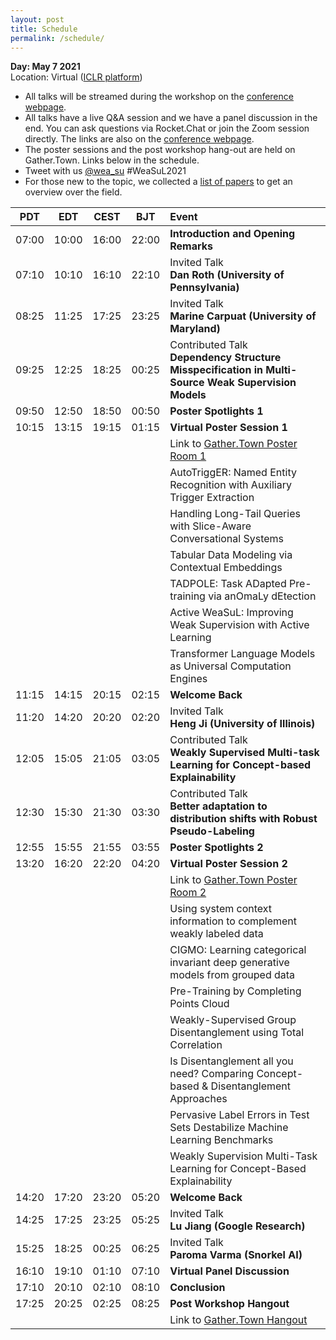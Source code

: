 ```yaml
---
layout: post
title: Schedule
permalink: /schedule/
---
```


**Day: May 7 2021**<br>
Location: Virtual (<a href="https://iclr.cc/virtual/2021/workshop/2144">ICLR platform</a>)

<ul>
<li>All talks will be streamed during the workshop on the <a href="https://iclr.cc/virtual/2021/workshop/2144">conference webpage</a>.</li>
<li>All talks have a live Q&A session and we have a panel discussion in the end.
You can ask questions via Rocket.Chat or join the Zoom session directly. The links are also on the <a href="https://iclr.cc/virtual/2021/workshop/2144">conference webpage</a>.</li>
<li>The poster sessions and the post workshop hang-out are held on Gather.Town. Links below in the schedule.</li>
<li>Tweet with us <a href="https://twitter.com/wea_su">@wea_su</a> #WeaSuL2021</li>
<li>For those new to the topic, we collected a <a href="https://github.com/michael-aloys/awesome-weak-supervision/">list of papers</a> to get an overview over the field.</li>
</ul>

PDT | EDT |	CEST |BJT	|	Event
:------------: | :----------: | :------: | :-------: | :-----------
07:00 |	10:00 |	16:00 |	22:00 |	**Introduction and Opening Remarks**
07:10 |	10:10 |	16:10 |	22:10 | Invited Talk <br> **Dan Roth (University of Pennsylvania)**
08:25 |	11:25 |	17:25 |	23:25 |	Invited Talk <br> **Marine Carpuat (University of Maryland)**
09:25 |	12:25 |	18:25 |	00:25 |	Contributed Talk <br> **Dependency Structure Misspecification in Multi-Source Weak Supervision Models**
09:50 | 12:50 |	18:50 |	00:50 | **Poster Spotlights 1**
10:15 |	13:15 |	19:15 |	01:15 | **Virtual Poster Session 1**
     |        |     |    | Link to <a href="https://eventhosts.gather.town/app/nOddpFRt40CLg9Tj/WeaSuL%20-%20Postersession1">Gather.Town Poster Room 1</a>
     |       |      |   |     AutoTriggER: Named Entity Recognition with Auxiliary Trigger Extraction
    |       |      |   |     Handling Long-Tail Queries with Slice-Aware Conversational Systems
    |       |      |   |     Tabular Data Modeling via Contextual Embeddings
    |       |      |   |     TADPOLE: Task ADapted Pre-training via anOmaLy dEtection
    |       |      |   |     Active WeaSuL: Improving Weak Supervision with Active Learning
    |       |      |   |     Transformer Language Models as Universal Computation Engines
11:15 |	14:15 |	20:15 |	02:15 |	**Welcome Back**
11:20 |	14:20 |	20:20 |	02:20 |	Invited Talk <br> **Heng Ji (University of Illinois)**
12:05 |	15:05 |	21:05 |	03:05 |	Contributed Talk <br> **Weakly Supervised Multi-task Learning for Concept-based Explainability**
12:30 |	15:30 |	21:30 |	03:30 |	Contributed Talk <br> **Better adaptation to distribution shifts with Robust Pseudo-Labeling**
12:55 |	15:55 |	21:55 |	03:55 |	**Poster Spotlights 2**
13:20 |	16:20 |	22:20 |	04:20 |	**Virtual Poster Session 2**
     |        |     |    | Link to <a href="https://eventhosts.gather.town/app/ru46P5dx8ifmJKMv/WeaSuL%20-%20Postersession%202">Gather.Town Poster Room 2</a>
     |       |      |   |     Using system context information to complement weakly labeled data
    |       |      |   |     CIGMO: Learning categorical invariant deep generative models from grouped data
    |       |      |   |     Pre-Training by Completing Points Cloud
    |       |      |   |     Weakly-Supervised Group Disentanglement using Total Correlation
    |       |      |   |     Is Disentanglement all you need? Comparing Concept-based & Disentanglement Approaches
    |       |      |   |     Pervasive Label Errors in Test Sets Destabilize Machine Learning Benchmarks
    |       |      |   |     Weakly Supervision Multi-Task Learning for Concept-Based Explainability
14:20 |	17:20 |	23:20 |	05:20 |	**Welcome Back**
14:25 |	17:25 |	23:25 |	05:25 |	Invited Talk <br> **Lu Jiang (Google Research)**
15:25 |	18:25 |	00:25 |	06:25 |	Invited Talk <br> **Paroma Varma (Snorkel AI)**
16:10 |	19:10 |	01:10 |	07:10 |	**Virtual Panel Discussion**
17:10 |	20:10 |	02:10 |	08:10 |	**Conclusion**
17:25 |	20:25 |	02:25 |	08:25 |	**Post Workshop Hangout**
      |       |       |       |  Link to <a href="https://eventhosts.gather.town/app/nOddpFRt40CLg9Tj/WeaSuL%20-%20Postersession1">Gather.Town Hangout</a>
